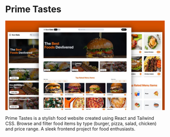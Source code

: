 # Prime Tastes

![Untitled design](./src//images/readme.jpg)

Prime Tastes is a stylish food website created using React and Tailwind CSS. Browse and filter food items by type (burger, pizza, salad, chicken) and price range. A sleek frontend project for food enthusiasts.
